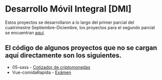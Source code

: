 # Desarrollo Móvil Integral [DMI]

Estos proyectos se desarrollaron a lo largo del primer parcial del cuatrimestre Septiembre-Diciembre, los proyectos para el segundo parcial se encuentran [aquí](https://github.com/jcarlosMariscal/Desarrollo-movil-integral/tree/main/SegundoCorte).

## El código de algunos proyectos que no se cargan aquí directamente son los siguientes.

- 05-sass - [Cotizador de criptomonedas](https://github.com/jcarlosMariscal/CriptoCotizador-05Sass)
- Vue-comidaRapida - [Exámen](https://github.com/jcarlosMariscal/Vue-comida-rapida-Examen)
